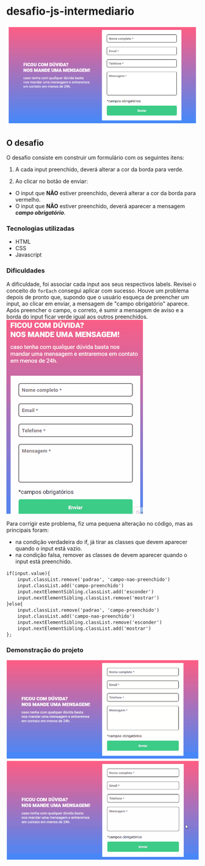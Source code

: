 # desafio-js-intermediario
![projeto pronto](./src/images/demonstracao.png)

## O desafio
O desafio consiste em construir um formulário com os seguintes itens:
1. A cada input preenchido, deverá alterar a cor da borda para verde.

2. Ao clicar no botão de enviar:
+ O input que **NÃO** estiver preenchido, deverá alterar a cor da borda para vermelho.
+ O input que **NÃO** estiver preenchido, deverá aparecer a mensagem **_campo obrigatório_**.

### Tecnologias utilizadas
- HTML
- CSS
- Javascript

### Dificuldades
A dificuldade, foi associar cada input aos seus respectivos labels. Revisei o conceito do `forEach` consegui aplicar com sucesso. Houve um problema depois de pronto que, supondo que o usuário esqueça de preencher um input, ao clicar em enviar, a mensagem de "campo obrigatório" aparece. Após preencher o campo, o correto, é sumir a mensagem de aviso e a borda do input ficar verde igual aos outros preenchidos.
![erro na validação](./src/images/erro-na-validacao.gif)

Para corrigir este problema, fiz uma pequena alteração no código, mas as principais foram:
- na condição verdadeira do if, já tirar as classes que devem aparecer quando o input está vazio.
- na condição falsa, remover as classes de devem aparecer quando o input está preenchido.
```
if(input.value){
    input.classList.remove('padrao', 'campo-nao-preenchido')
    input.classList.add('campo-preenchido')
    input.nextElementSibling.classList.add('esconder')
    input.nextElementSibling.classList.remove('mostrar')
}else{
    input.classList.remove('padrao', 'campo-preenchido')
    input.classList.add('campo-nao-preenchido')
    input.nextElementSibling.classList.remove('esconder')
    input.nextElementSibling.classList.add('mostrar')
};
```

### Demonstração do projeto
![demonstração do projeto](./src/images/projeto-pronto.gif)
![demonstração do projeto](./src/images/projeto-pronto-e-corrigido.gif)